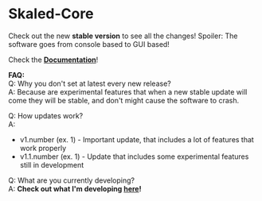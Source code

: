 # Skaled-Core
Check out the new **stable version** to see all the changes! Spoiler: The software goes from console based to GUI based! <br>

Check the **[Documentation](https://github.com/Skaled/Skaled-Core/wiki)**! <br>

**FAQ:** <br>
Q: Why you don't set at latest every new release? <br>
A: Because are experimental features that when a new stable update will come they will be stable, and don't might cause the software to crash.

Q: How updates work? <br>
A:
* v1.number (ex. 1) - Important update, that includes a lot of features that work properly <br>
* v1.1.number (ex. 1) - Update that includes some experimental features still in development <br>

Q: What are you currently developing? <br>
A: **Check out what I'm developing [here](https://trello.com/b/08H6V1DG/skaled-core)!**
